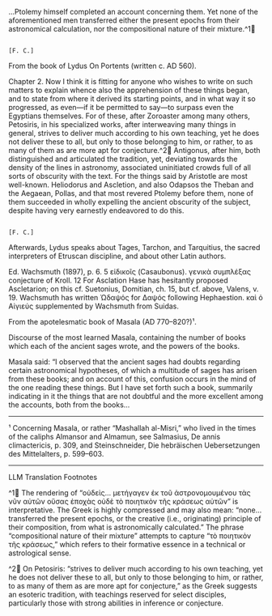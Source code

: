 ...Ptolemy himself completed an account concerning them. Yet none of the aforementioned men transferred either the present epochs from their astronomical calculation, nor the compositional nature of their mixture.^1🤖

                                                                                              [F. C.]

From the book of Lydus On Portents (written c. AD 560).

Chapter 2. Now I think it is fitting for anyone who wishes to write on such matters to explain whence also the apprehension of these things began, and to state from where it derived its starting points, and in what way it so progressed, as even—if it be permitted to say—to surpass even the Egyptians themselves. For of these, after Zoroaster among many others, Petosiris, in his specialized works, after interweaving many things in general, strives to deliver much according to his own teaching, yet he does not deliver these to all, but only to those belonging to him, or rather, to as many of them as are more apt for conjecture.^2🤖 Antigonus, after him, both distinguished and articulated the tradition, yet, deviating towards the density of the lines in astronomy, associated uninitiated crowds full of all sorts of obscurity with the text. For the things said by Aristotle are most well-known. Heliodorus and Ascletion, and also Odapsos the Theban and the Aegaean, Pollas, and that most revered Ptolemy before them, none of them succeeded in wholly expelling the ancient obscurity of the subject, despite having very earnestly endeavored to do this.

                                                                                              [F. C.]

Afterwards, Lydus speaks about Tages, Tarchon, and Tarquitius, the sacred interpreters of Etruscan discipline, and about other Latin authors.

Ed. Wachsmuth (1897), p. 6. 5 εἰδικοῖς (Casaubonus). γενικὰ συμπλέξας conjecture of Kroll. 12 For Asclation Hase has hesitantly proposed Ascletarion; on this cf. Suetonius, Domitian, ch. 15, but cf. above, Valens, v. 19. Wachsmuth has written Ὠδαψός for Δαψός following Hephaestion. καὶ ὁ Αἰγιεύς supplemented by Wachsmuth from Suidas.

From the apotelesmatic book of Masala (AD 770–820?)¹.

Discourse of the most learned Masala, containing the number of books which each of the ancient sages wrote, and the powers of the books.

Masala said: “I observed that the ancient sages had doubts regarding certain astronomical hypotheses, of which a multitude of sages has arisen from these books; and on account of this, confusion occurs in the mind of the one reading these things. But I have set forth such a book, summarily indicating in it the things that are not doubtful and the more excellent among the accounts, both from the books...

---

¹ Concerning Masala, or rather “Mashallah al-Misri,” who lived in the times of the caliphs Almansor and Almamun, see Salmasius, De annis climactericis, p. 309, and Steinschneider, Die hebräischen Uebersetzungen des Mittelalters, p. 599–603.

---

LLM Translation Footnotes

^1🤖 The rendering of “οὐδεὶς... μετήγαγεν ἐκ τοῦ ἀστρονομουμένου τὰς νῦν αὐτῶν οὔσας ἐποχὰς οὐδὲ τὸ ποιητικὸν τῆς κράσεως αὐτῶν” is interpretative. The Greek is highly compressed and may also mean: “none... transferred the present epochs, or the creative (i.e., originating) principle of their composition, from what is astronomically calculated.” The phrase “compositional nature of their mixture” attempts to capture “τὸ ποιητικὸν τῆς κράσεως,” which refers to their formative essence in a technical or astrological sense.

^2🤖 On Petosiris: “strives to deliver much according to his own teaching, yet he does not deliver these to all, but only to those belonging to him, or rather, to as many of them as are more apt for conjecture,” as the Greek suggests an esoteric tradition, with teachings reserved for select disciples, particularly those with strong abilities in inference or conjecture.